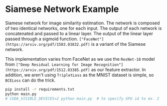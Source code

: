 # Siamese Network Example

Siamese network for image similarity estimation. The network is composed of two identical networks, one for each input. The output of each network is concatenated and passed to a linear layer.  The output of the linear layer passed through a sigmoid function. `["FaceNet"](https://arxiv.org/pdf/1503.03832.pdf)` is a variant of the Siamese network.

This implementation varies from FaceNet as we use the `ResNet-18` model from `["Deep Residual Learning for Image Recognition"](https://arxiv.org/pdf/1512.03385.pdf)` as our feature extractor. In addition, we aren't using `TripletLoss` as the MNIST dataset is simple, so `BCELoss` can do the trick.

```bash
pip install -r requirements.txt
python main.py
# CUDA_VISIBLE_DEVICES=2 python main.py  # to specify GPU id to ex. 2
```
